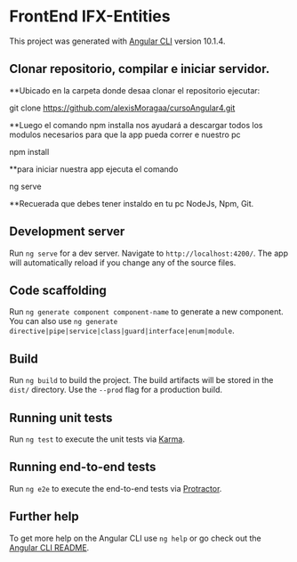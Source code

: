 # FrontEnd IFX-Entities

This project was generated with [Angular CLI](https://github.com/angular/angular-cli) version 10.1.4.

## Clonar repositorio, compilar e iniciar servidor.

**Ubicado en la carpeta donde desaa clonar el repositorio ejecutar:

git clone https://github.com/alexisMoragaa/cursoAngular4.git

**Luego el comando npm installa nos ayudará a descargar todos los modulos necesarios para que la app pueda correr e nuestro pc

npm install

**para iniciar nuestra app ejecuta el comando

ng serve

**Recuerada que debes tener instaldo en tu pc NodeJs, Npm, Git.

## Development server

Run `ng serve` for a dev server. Navigate to `http://localhost:4200/`. The app will automatically reload if you change any of the source files.

## Code scaffolding

Run `ng generate component component-name` to generate a new component. You can also use `ng generate directive|pipe|service|class|guard|interface|enum|module`.

## Build

Run `ng build` to build the project. The build artifacts will be stored in the `dist/` directory. Use the `--prod` flag for a production build.

## Running unit tests

Run `ng test` to execute the unit tests via [Karma](https://karma-runner.github.io).

## Running end-to-end tests

Run `ng e2e` to execute the end-to-end tests via [Protractor](http://www.protractortest.org/).

## Further help

To get more help on the Angular CLI use `ng help` or go check out the [Angular CLI README](https://github.com/angular/angular-cli/blob/master/README.md).
